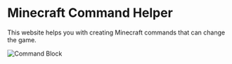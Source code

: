 ﻿# Minecraft Command Helper

This website helps you with creating Minecraft commands that can change the game.

![Command Block](https://d1u5p3l4wpay3k.cloudfront.net/minecraft_gamepedia/7/76/Impulse_Command_Block.gif?version=e3dd83616750c61d4a2d2ab3cc4b843c)